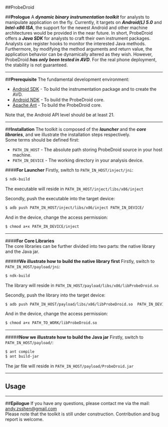 ##ProbeDroid

##**Prologue**
A ***dynamic binary instrumentation toolkit*** for analysts to manipulate application on the fly. Currently, it targets on ***Android(L) 5.0*** and ***Intel-x86 ISA***, the  support for the newest Android and other machine architectures would be provided in the near future. In short, ProbeDroid offers a ***Java SDK*** for analysts to craft their own instrument packages. Analysts can register hooks to monitor the interested Java methods. Furthermore, by modifying the method arguments and return value, the application behavior can be dynamically altered as they wish.  However, ProbeDroid ***has only been tested in AVD***. For the real phone deployment, the stability is not guaranteed.  

---

##**Prerequisite**
The fundamental development environment:  
- [Android SDK] - To build the instrumentation package and to create the AVD.  
- [Android NDK] - To build the ProbeDroid core.  
- [Apache Ant] - To build the ProbeDroid core.  

Note that,  the Android API level should be at least 21.  

---

##**Installation**
The toolkit is composed of the ***launcher*** and the ***core libraries***, and we illustrate the installation steps respectively.  
Some terms should be defined first:  
- `PATH_IN_HOST` - The absolute path storing ProbeDroid source in your host machine.  
- `PATH_IN_DEVICE` - The working directory in your analysis device.  
 
####**For Launcher** 
Firstly, switch to `PATH_IN_HOST/inject/jni`:  
```sh
$ ndk-build
``` 
The executable will reside in `PATH_IN_HOST/inject/libs/x86/inject`  

Secondly, push the executable into the target device:  
```sh
$ adb push PATH_IN_HOST/inject/libs/x86/inject PATH_IN_DEVICE/
```
And in the device, change the access permission:  
```sh
$ chmod a+x PATH_IN_DEVICE/inject
```
---
####**For Core Libraries**  
The core libraries can be further divided into two parts: the native library and the Java jar.  

#####**We illustrate how to build the native library first**
Firstly, switch to `PATH_IN_HOST/payload/jni`:  
```sh
$ ndk-build
``` 
The library will reside in `PATH_IN_HOST/payload/libs/x86/libProbeDroid.so`  

Secondly, push the library into the target device:
```sh
$ adb push PATH_IN_HOST/payload/libs/x86/libProbeDroid.so  PATH_IN_DEVICE/
```
And in the device, change the access permission:
```sh
$ chmod a+x PATH_TO_WORK/libProbeDroid.so
```
---

#####**Now we illustrate how to build the Java jar**
Firstly, switch to `PATH_IN_HOST/payload/`:  
```sh
$ ant compile
$ ant build-jar
``` 
The jar file will reside in `PATH_IN_HOST/payload/ProbeDroid.jar`  

---

## **Usage**


---

##**Epilogue**
If you have any questions, please contact me via the mail: andy.zsshen@gmail.com  
Please note that the toolkit is still under construction.  Contribution and bug report is welcome.  

[Android SDK]:https://developer.android.com/intl/sdk/index.html
[Android NDK]:http://developer.android.com/intl/tools/sdk/ndk/index.html
[Apache Ant]:http://ant.apache.org/
